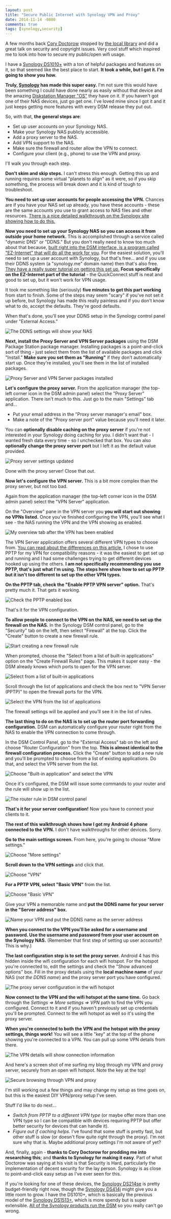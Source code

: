```yaml
---
layout: post
title: "Secure Public Internet with Synology VPN and Proxy"
date: 2014-11-14 -0800
comments: true
tags: [synology,security]
---
```

A few months back [Cory Doctorow](http://craphound.com/) stopped by [the local library](http://www.hillsboro-oregon.gov/Library) and did a great talk on security and copyright issues. Very cool stuff which inspired me to look into how to secure my public/open wifi usage.

I have a [Synology DS1010+](/archive/2010/05/20/moving-to-a-synology-ds1010.aspx) with a ton of helpful packages and features on it, so that seemed like the best place to start. **It took a while, but I got it. I'm going to show you how.**

**Truly, [Synology](https://www.synology.com) has made this super easy.** I'm not sure this would have been something I could have done nearly as easily without that device and the amazing [Diskstation Manager "OS"](https://www.synology.com/dsm) they have on it. If you haven't got one of their NAS devices, just go get one. I've loved mine since I got it and it just keeps getting more features with every DSM release they put out.

So, with that, **the general steps are**:

- Set up user accounts on your Synology NAS.
- Make your Synology NAS publicly accessible.
- Add a proxy server to the NAS.
- Add VPN support to the NAS.
- Make sure the firewall and router allow the VPN to connect.
- Configure your client (e.g., phone) to use the VPN and proxy.

I'll walk you through each step.

**Don't skim and skip steps.** I can't stress this enough. Getting this up and running requires some virtual "planets to align" as it were, so if you skip something, the process will break down and it is kind of tough to troubleshoot.

**You need to set up user accounts for people accessing the VPN.** Chances are if you have your NAS set up already, you have these accounts - these are the same accounts you use to grant access to NAS files and other resources. [There is a nice detailed walkthrough on the Synology site showing how to do this.](https://www.synology.com/en-global/knowledgebase/tutorials/451)

**Now you need to set up your Synology NAS so you can access it from outside your home network.** This is accomplished through a service called "dynamic DNS" or "DDNS." But you don't really need to know too much about that because, [built right into the DSM interface, is a program called "EZ-Internet" that will do all the work for you](https://www.synology.com/en-us/knowledgebase/tutorials/614). For the easiest solution, you'll need to set up a user account with Synology, but that's free... and if you use their DDNS system (a "synology.me" domain name) then that's also free. [They have a really super tutorial on getting this set up.](https://www.synology.com/en-us/knowledgebase/tutorials/614) **Focus specifically on the EZ-Internet part of the tutorial** - the QuickConnect stuff is neat and good to set up, but it won't work for VPN usage.

It took me something like (seriously) **five minutes to get this part working** from start to finish. Some of the steps may seem "scary" if you've not set it up before, but Synology has made this really painless and if you don't know what to do, accept the defaults. They're good defaults.

When that's done, you'll see your DDNS setup in the Synology control panel under "External Access."

![The DDNS settings will show your NAS](https://hyqi8g.dm2302.livefilestore.com/y2p0r6n4Cn7J23zPXAUzgZJDML0iz6MumrkC-xB592bBea1EJfa9Zs641ZJnA640_rU_WZ1ZyRIfIasFx7aziiXEfm6oTCjtJIA8nEM1GCVKTw/20141114_ddns.png?psid=1)

**Next, install the Proxy Server and VPN Server packages** using the DSM Package Station package manager. Installing packages is a point-and-click sort of thing - just select them from the list of available packages and click "Install." **Make sure you set them as "Running"** if they don't automatically start up. Once they're installed, you'll see them in the list of installed packages.

![Proxy Server and VPN Server packages installed](https://hyqi8g.dm2302.livefilestore.com/y2plFe7xEajK-vgpAHG0YImVpeYotlymfYOOW2Hd-O7Z5FW-K45Rqa-oXGqLl3p1mkAut8yP3LYaqGAmhEfwsslDB6QAtCRlftHvO2nX-r50Fs/20141114_package_station.png?psid=1)

**Let's configure the proxy server.** From the application manager (the top-left corner icon in the DSM admin panel) select the "Proxy Server" application. There isn't much to this. Just go to the main "Settings" tab and...

- Put your email address in the "Proxy server manager's email" box.
- Make a note of the "Proxy server port" value because you'll need it later.

You can **optionally disable caching on the proxy server** if you're not interested in your Synology doing caching for you. I didn't want that - I wanted fresh data every time - so I unchecked that box. You can also **optionally change the proxy server port** but I left it as the default value provided.

![Proxy server settings updated](https://hyqi8g.dm2302.livefilestore.com/y2pr30MbQF9qylwoSf8ouo5qSe5i7DHRiSJqoio0sJwr5aZ1Wv8g3NdG6GD0UR0wnVq7UuSmSZ72kOMql5rDP5lUd7fGkzAYzNxVqznVwGw6cU/20141114_proxy_settings.png?psid=1)

Done with the proxy server! Close that out.

**Now let's configure the VPN server.** This is a bit more complex than the proxy server, but not too bad.

Again from the application manager (the top-left corner icon in the DSM admin panel) select the "VPN Server" application.

On the "Overview" pane in the VPN server you **you will start out showing no VPNs listed.** Once you've finished configuring the VPN, you'll see what I see - the NAS running the VPN and the VPN showing as enabled.

![My overview tab after the VPN has been enabled](https://hyqi8g.dm2302.livefilestore.com/y2pgKemvTdyf7eSAYc46bYpbuwJz6a4GsTkKGvMvq6RaITZhsIJO3uUIjrTk94-EOMs7DuYO1mCQqCO4TLJWEnlfYhdzNe-JBn9Jsg1Gm-P5oc/20141114_pptp_overview.png?psid=1)

The VPN Server application offers several different VPN types to choose from. [You can read about the differences on this article.](https://www.ivpn.net/pptp-vs-l2tp-vs-openvpn) I chose to use PPTP for my VPN for compatibility reasons - it was the easiest to get set up and running and I had some challenges trying to get different devices hooked up using the others. **I am not specifically recommending you use PPTP, that's just what I'm using. The steps here show how to set up PPTP but it isn't too different to set up the other VPN types.**

**On the PPTP tab, check the "Enable PPTP VPN server" option.** That's pretty much it. That gets it working.

![Check the PPTP enabled box](https://hyqi8g.dm2302.livefilestore.com/y2pAMyVkIW42iJ37h6TCVXI5cw8AbJBojLzsZrVuKnhOD-bOzT1WSF7EhdwN02nzMHOQgjnJHmuOE1SPVcpefx6XKsF1Oq1yrKnj_42cCovJqY/20141114_pptp_settings.png?psid=1)

That's it for the VPN configuration.

**To allow people to connect to the VPN on the NAS, we need to set up the firewall on the NAS.** In the Synology DSM control panel, go to the "Security" tab on the left, then select "Firewall" at the top. Click the "Create" button to create a new firewall rule.

![Start creating a new firewall rule](https://hyqi8g.dm2302.livefilestore.com/y2pv2s0lZqFkOJUxLfAFvvFC5H31f3CyGrphqnZHdyg0SbJx1TmWU9lqOPtia_J4RCE9BzURKPOSMHYIVlU4ofYaZEiYws7WJ1RCUtFZ_rgB_I/20141114_firewall.png?psid=1)

When prompted, choose the "Select from a list of built-in applications" option on the "Create Firewall Rules" page. This makes it super easy - the DSM already knows which ports to open for the VPN server.

![Select from a list of built-in applications](https://hyqi8g.dm2302.livefilestore.com/y2pm__93NUVxX6Le7Fi_wYhCmBxwaXV2rZ06x92oNjYF46Itbvil9U9ss8PDIceXEP0BGnugexvos-ShjWvZcVNRJnEYVJAjVh-uJUVW0WVY50/20141114_firewall_setup1.png?psid=1)

Scroll through the list of applications and check the box next to "VPN Server (PPTP)" to open the firewall ports for the VPN.

![Select the VPN from the list of applications](https://hyqi8g.dm2302.livefilestore.com/y2pmFAvxjWQ1vo0AcbU2q1h-vz4iKf3DEhnEV8ED0pSJgcoy-caBIs5_4j5ttbdYyBx2cpE8yVFAITbqcfLGJxTcONhjnDLzze42DaqsVoLLsE/20141114_firewall_setup2.png?psid=1)

The firewall settings will be applied and you'll see it in the list of rules.

**The last thing to do on the NAS is to set up the router port forwarding configuration.** DSM can automatically configure your router right from the NAS to enable the VPN connection to come through.

In the DSM Control Panel, go to the "External Access" tab on the left and choose "Router Configuration" from the top. **This is almost identical to the firewall configuration process.** Click the "Create" button to add a new rule and you'll be prompted to choose from a list of existing applications. Do that, and select the VPN server from the list.

![Choose "Built-in application" and select the VPN](https://hyqi8g.dm2302.livefilestore.com/y2pfzHh4QdfJ-OcTY9NbDj6yXcVF5KInyHfDYFWD6F64_wCWU72rO05rWBFdVADL-vjcOO5oC_DXkjAxC69vozEJ_iLssos4K-zdxVfSSIExLI/20141114_router_setup.png?psid=1)

Once it's configured, the DSM will issue some commands to your router and the rule will show up in the list.

![The router rule in DSM control panel](https://hyqi8g.dm2302.livefilestore.com/y2pKIc7kbvgZw1f9Ph-n-qvht5V_bc471i31JJdrQE35vxmFo7Qgkh0_5greCPwe_T8wnArriU1xa8g6pnTOM6cm-yHwiQ7aOlnSNNHjdAT-HU/20141114_router_config.png?psid=1)

**That's it for your server configuration!** Now you have to connect your clients to it.

**The rest of this walkthrough shows how I got my Android 4 phone connected to the VPN.** I don't have walkthroughs for other devices. Sorry.

**Go to the main settings screen.** From here, you're going to choose "More settings."

![Choose "More settings"](https://hyqi8g.dm2302.livefilestore.com/y2p13YXVMUye8ECIvX_xra6jxRowpQBlFdickbBFgZgho2N8JxwdZd3VGE3aI8PtAmfR_NY1BUrfouQQCm7TK38_Y5rh2ZovXseV3ZPW_MOXnM/20141114_android_vpnconfig1.png?psid=1)

**Scroll down to the VPN settings** and click that.

![Choose "VPN"](https://hyqi8g.dm2302.livefilestore.com/y2pwpk83bT6x5vGEDgXK7pIILmfXN7_fCcGZKDToofZGwR7PjM5FJaidS7lSPRb9K-3EtpgGpw5JwWZqbbAODnkkbCBP2VYErTNYythcd38Bdg/20141114_android_vpnconfig2.png?psid=1)

**For a PPTP VPN, select "Basic VPN"** from the list.

![Choose "Basic VPN"](https://hyqi8g.dm2302.livefilestore.com/y2pFvggaAxdKbNY6_kDAM3Yc2rIEnhrwRXWGLMMXhKxysIFGBxr_aNTWQmXulpBQV8KnSedR1mVvZfQkFN9p-Pgp96hoegjMGhW8M7OqrjWJFU/20141114_android_vpnconfig3.png?psid=1)

Give your VPN a memorable name and **put the DDNS name for your server in the "Server address" box.**

![Name your VPN and put the DDNS name as the server address](https://hyqi8g.dm2302.livefilestore.com/y2p5n0dQDwNA6_X3X9HzZ9nd537YJl87JHs9grIHrP7hvDXqZ-NCHbi69iGMZBcPETzOo_H-X1HpuW16pVeK1DsbEm2kvLV7dE9hdfEn6uF-Ho/20141114_android_vpnconfig4.png?psid=1)

**When you connect to the VPN you'll be asked for a username and password. Use the username and password from your user account on the Synology NAS.** (Remember that first step of setting up user accounts? This is why.)

**The last configuration step is to set the proxy server.** Android 4 has this hidden inside the wifi configuration for each wifi hotspot. For the hotspot you're connected to, edit the settings and check the "Show advanced options" box. Fill in the proxy details using the **local machine name** of your NAS (*not the DDNS name*) and the proxy server port you have configured.

![The proxy server configuration in the wifi hotspot](https://hyqi8g.dm2302.livefilestore.com/y2p5TXXgvvaN5dkl9G09ZT8Q3BFgvz01AI42TuLoJPI1aHja7Tm7eXNavxIT8RVDbDYmsGBZFFWh5l-aaKzJv2950UDiG0-hPWnUYZIoYvpCo4/20141114_android_proxyconfig.png?psid=1)

**Now connect to the VPN and the wifi hotspot at the same time.** Go back through the *Settings => More settings => VPN* path to find the VPN you configured. Connect to it and if you haven't previously set up credentials you'll be prompted. Connect to the wifi hotspot as well so it's using the proxy server.

**When you're connected to both the VPN and the hotspot with the proxy settings, things work!** You will see a little "key" at the top of the phone showing you're connected to a VPN. You can pull up some VPN details from there.

![The VPN details will show connection information](https://hyqi8g.dm2302.livefilestore.com/y2pmeAWA14K-BZX6_jICQRVGmBaj4RxQWbvjPG8mCj_uVXiWtjimE3Oyll_qJpuIyzuIxLxaTFitrwIGSyfR72PoV13rrLdKPknmxslUBRxScM/20141114_android_vpndetails.png?psid=1)

And here's a screen shot of me surfing my blog through my VPN and proxy server, securely from an open wifi hotspot. Note the key at the top!

![Secure browsing through VPN and proxy](https://hyqi8g.dm2302.livefilestore.com/y2pwrexpcgQ4WY9kaca8eBB_uhqHXp6PAVCoMf_q9c67KBjIQTDMUebmlhLPgDU1HG73NO7GGI_4NmTB5Ok8iRuZCl_LHTMUdr_lszGKWci-_o/20141114_android_success.png?psid=1)

I'm still working out a few things and may change my setup as time goes on, but this is the easiest DIY VPN/proxy setup I've seen.

Stuff I'd like to do next...

- *Switch from PPTP to a different VPN type* (or maybe offer more than one VPN type so I can be compatible with devices requiring PPTP but offer better security for devices that can handle it).
- *Figure out if caching helps.* I've found that some stuff is pretty fast, but other stuff is slow (or doesn't flow quite right through the proxy). I'm not sure why that is. Maybe additional proxy settings I'm not aware of yet?

And, finally, again - **thanks to Cory Doctorow for prodding me into researching this**; and **thanks to Synology for making it easy**. Part of what Doctorow was saying at his visit is that Security is Hard, particularly the implementation of decent security for the lay person. Synology is as close to point-and-click easy setup as I've ever seen for this.

If you're looking for one of these devices, the [Synology DS214se](http://www.amazon.com/dp/B00G9X5N18?tag=mhsvortex) is pretty budget-friendly right now, though the [Synology DS414j](http://www.amazon.com/dp/B00K6PCTCG?tag=mhsvortex) might give you a little room to grow. I have the DS1010+, which is basically the previous model of the [Synology DS1513+](http://www.amazon.com/dp/B00CM9K7E6?tag=mhsvortex), which is more spendy but is super extensible. [All of the Synology products run the DSM](http://www.amazon.com/s/?_encoding=UTF8&camp=1789&creative=390957&field-keywords=synology&linkCode=ur2&sprefix=synology%2Caps%2C230&tag=mhsvortex&url=search-alias%3Delectronics&linkId=JWIW5PQCMQQN3KAZ) so you really can't go wrong.
